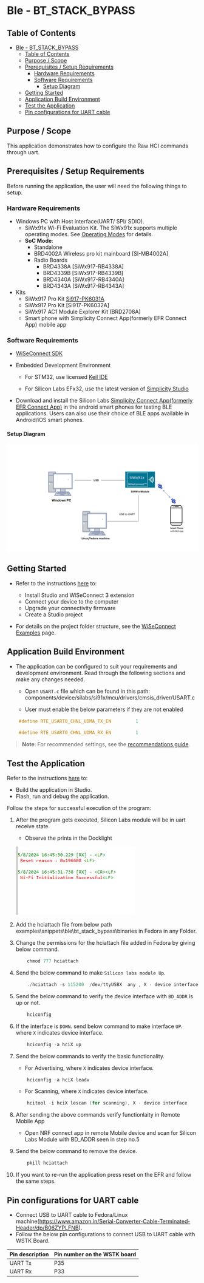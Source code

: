 # Ble - BT_STACK_BYPASS

## Table of Contents

- [Ble - BT\_STACK\_BYPASS](#ble---bt_stack_bypass)
  - [Table of Contents](#table-of-contents)
  - [Purpose / Scope](#purpose--scope)
  - [Prerequisites / Setup Requirements](#prerequisites--setup-requirements)
    - [Hardware Requirements](#hardware-requirements)
    - [Software Requirements](#software-requirements)
      - [Setup Diagram](#setup-diagram)
  - [Getting Started](#getting-started)
  - [Application Build Environment](#application-build-environment)
  - [Test the Application](#test-the-application)
  - [Pin configurations for UART cable](#pin-configurations-for-uart-cable)
## Purpose / Scope

This application demonstrates how to configure the Raw HCI commands through uart.

## Prerequisites / Setup Requirements

Before running the application, the user will need the following things to setup.

### Hardware Requirements

- Windows PC with Host interface(UART/ SPI/ SDIO).
  - SiWx91x Wi-Fi Evaluation Kit. The SiWx91x supports multiple operating modes. See [Operating Modes]() for details.
  - **SoC Mode**:
	  - Standalone
	  - BRD4002A Wireless pro kit mainboard [SI-MB4002A]
	  - Radio Boards 
		- BRD4338A [SiWx917-RB4338A]
		- BRD4339B [SiWx917-RB4339B]
		- BRD4340A [SiWx917-RB4340A] 
		- BRD4343A [SiWx917-RB4343A]
- Kits
  	- SiWx917 Pro Kit [Si917-PK6031A](https://www.silabs.com/development-tools/wireless/wi-fi/siwx917-pro-kit?tab=overview)
  	- SiWx917 Pro Kit [Si917-PK6032A]
    - SiWx917 AC1 Module Explorer Kit (BRD2708A)
  - Smart phone with Simplicity Connect App(formerly EFR Connect App) mobile app  			
### Software Requirements

- [WiSeConnect SDK](https://github.com/SiliconLabs/wiseconnect-wifi-bt-sdk/)
    
- Embedded Development Environment

   - For STM32, use licensed [Keil IDE](https://www.keil.com/demo/eval/arm.htm)

   - For Silicon Labs EFx32, use the latest version of [Simplicity Studio](https://www.silabs.com/developers/simplicity-studio)
   
- Download and install the Silicon Labs [Simplicity Connect App(formerly EFR Connect App)](https://www.silabs.com/developers/simplicity-connect-mobile-app ) in the android smart phones for testing BLE applications. Users can also use their choice of BLE apps available in Android/iOS smart phones.

#### Setup Diagram 

![Figure: Setup Diagram SoC Mode for BT_STACK_BYPASS Example](resources/readme/blenewappsoc.png)

## Getting Started

- Refer to the instructions [here](https://docs.silabs.com/wiseconnect/latest/wiseconnect-getting-started/) to:

   - Install Studio and WiSeConnect 3 extension
   - Connect your device to the computer
   - Upgrade your connectivity firmware
   - Create a Studio project

- For details on the project folder structure, see the [WiSeConnect Examples](https://docs.silabs.com/wiseconnect/latest/wiseconnect-examples/#example-folder-structure) page.

## Application Build Environment
 
- The application can be configured to suit your requirements and development environment. Read through the following sections and make any changes needed.

  - Open `USART.c` file which can be found in this path: components/device/silabs/si91x/mcu/drivers/cmsis_driver/USART.c

  - User must enable the below parameters if they are not enabled

  ```c
   #define RTE_USART0_CHNL_UDMA_TX_EN         1
  ```
  ```c
   #define RTE_USART0_CHNL_UDMA_RX_EN         1
  ```

> **Note**: For recommended settings, see the [recommendations guide](https://docs.silabs.com/wiseconnect/latest/wiseconnect-developers-guide-prog-recommended-settings/).

## Test the Application

Refer to the instructions [here](https://docs.silabs.com/wiseconnect/latest/wiseconnect-getting-started/) to:

- Build the application in Studio.
- Flash, run and debug the application.
 
Follow the steps for successful execution of the program:

1. After the program gets executed, Silicon Labs module will be in uart receive state.
	
	- Observe the prints in the Docklight
	
	![](resources/readme/consoleprints.png)

2. Add the hciattach file from below path examples\snippets\ble\bt_stack_bypass\binaries in Fedora in any Folder.

3. Change the permissions for the hciattach file added in Fedora by giving below command.
    ```c
	    chmod 777 hciattach
    ```
	
4. Send the below command to make `Silicon labs module Up`.
    ```c
	    ./hciattach -s 115200  /dev/ttyUSBX  any , X - device interface
    ```

5. Send the below command to verify the device interface with `BD_ADDR` is up or not.
    ```c
	    hciconfig
    ```
	
6. If the interface is `DOWN`. send below command to make interface `UP`. where  `X` indicates device interface.
    ```c
	    hciconfig -a hciX up 
    ```

7. Send the below commands to verify the basic functionality.
    - For Advertising, where  `X` indicates device interface.

    ```c
	    hciconfig -a hciX leadv
    ```
    - For Scanning, where  `X` indicates device interface.

    ```c
    	hcitool -i hciX lescan (for scanning), X - device interface
    ```
8. After sending the above commands verify functionlaity in Remote Mobile App

   - Open NRF connect app in remote Mobile device and scan for Silicon Labs Module with BD_ADDR seen in step no.5
	
9. Send the below command to remove the device.
    ```c
	    pkill hciattach
    ```
10. If you want to re-run the application press reset on the EFR and follow the same steps.	
	
## Pin configurations for UART cable

- Connect USB to UART cable to Fedora/Linux machine(https://www.amazon.in/Serial-Converter-Cable-Terminated-Header/dp/B06ZYPLFNB). 
- Follow the below pin configurations to connect USB to UART cable with WSTK Board.

| Pin description | Pin number on the WSTK board|
|-----------------|------------|
|UART Tx |P35|
|UART Rx |P33|